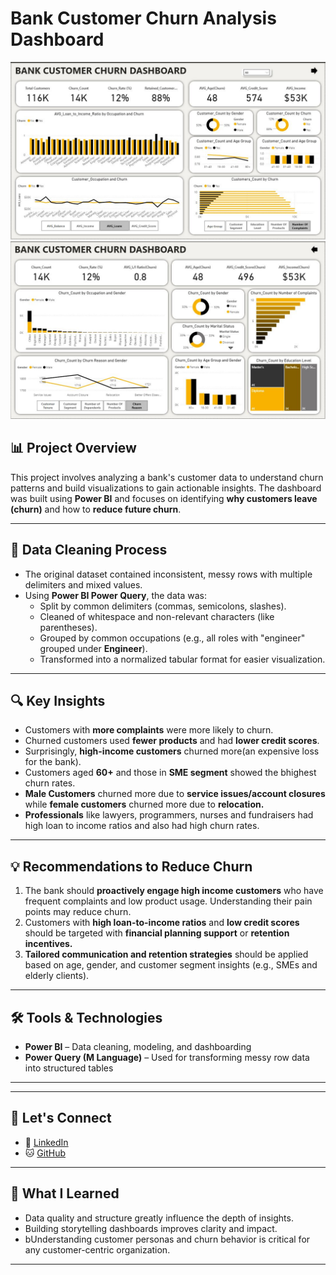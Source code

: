 # Bank Customer Churn Analysis Dashboard

![Dashboard](/Images/Project%201%20image%203.1.JPG)
![Dashboard](/Images/Project%201%20image%203.2.JPG)


## 📊 Project Overview

This project involves analyzing a bank's customer data to understand churn patterns and build visualizations to gain actionable insights. The dashboard was built using **Power BI** and focuses on identifying **why customers leave (churn)** and how to **reduce future churn**.

---

## 🧹 Data Cleaning Process

- The original dataset contained inconsistent, messy rows with multiple delimiters and mixed values.
- Using **Power BI Power Query**, the data was:
  - Split by common delimiters (commas, semicolons, slashes).
  - Cleaned of whitespace and non-relevant characters (like parentheses).
  - Grouped by common occupations (e.g., all roles with "engineer" grouped under **Engineer**).
  - Transformed into a normalized tabular format for easier visualization.

---

## 🔍 Key Insights

- Customers with **more complaints** were more likely to churn.
- Churned customers used **fewer products** and had **lower credit scores**.
- Surprisingly, **high-income customers** churned more(an expensive loss for the bank).
- Customers aged **60+** and those in **SME segment** showed the bhighest churn rates.
- **Male Customers** churned more due to **service issues/account closures** while **female customers** churned more due to **relocation.**
- **Professionals** like lawyers, programmers, nurses and fundraisers had high loan to income ratios and also had high churn rates.
---

## 💡 Recommendations to Reduce Churn

1. The bank should **proactively engage high income customers** who have frequent complaints and low product usage. Understanding their pain points may reduce churn.
2. Customers with **high loan-to-income ratios** and **low credit scores** should be targeted with **financial planning support** or **retention incentives.**
3. **Tailored communication and retention strategies** should be applied based on age, gender, and customer segment insights (e.g., SMEs and elderly clients).

---

## 🛠 Tools & Technologies

- **Power BI** – Data cleaning, modeling, and dashboarding
- **Power Query (M Language)** – Used for transforming messy row data into structured tables

---

---

## 🤝 Let's Connect

- 📍 [LinkedIn](https://www.linkedin.com/in/adekunle-adeyemi-80b578187/)
- 🐱 [GitHub](https://github.com/Drkay2023/Power_BI_Dashboards/tree/main)

---

## 🧠 What I Learned

- Data quality and structure greatly influence the depth of insights.
- Building storytelling dashboards improves clarity and impact.
- bUnderstanding customer personas and churn behavior is critical for any customer-centric organization.

---

